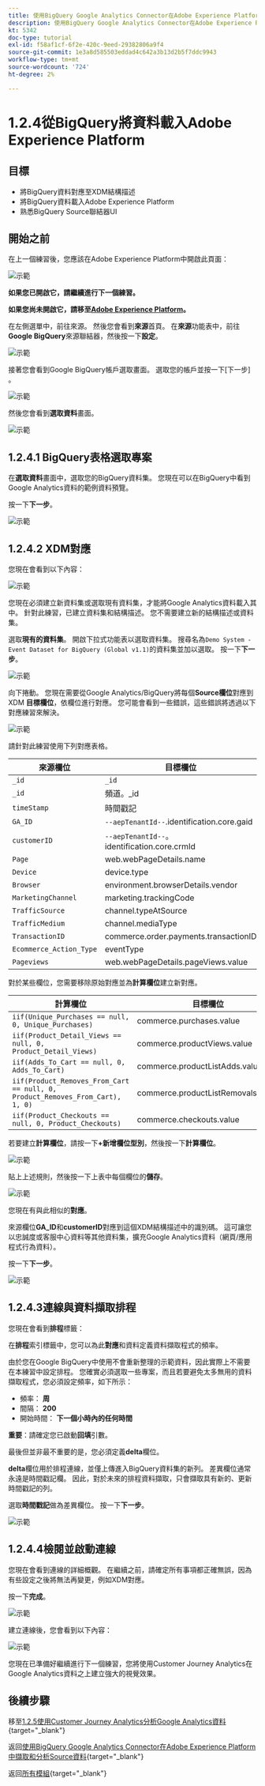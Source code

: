 ```yaml
---
title: 使用BigQuery Google Analytics Connector在Adobe Experience Platform中擷取和分析Source資料 — 將BigQuery中的資料載入Adobe Experience Platform
description: 使用BigQuery Google Analytics Connector在Adobe Experience Platform中擷取和分析Source資料 — 將BigQuery中的資料載入Adobe Experience Platform
kt: 5342
doc-type: tutorial
exl-id: f58af1cf-6f2e-420c-9eed-29382806a9f4
source-git-commit: 1e3a8d585503eddad4c642a3b13d2b5f7ddc9943
workflow-type: tm+mt
source-wordcount: '724'
ht-degree: 2%

---
```


# 1.2.4從BigQuery將資料載入Adobe Experience Platform

## 目標

- 將BigQuery資料對應至XDM結構描述
- 將BigQuery資料載入Adobe Experience Platform
- 熟悉BigQuery Source聯結器UI

## 開始之前

在上一個練習後，您應該在Adobe Experience Platform中開啟此頁面：

![示範](./images/datasets.png)

**如果您已開啟它，請繼續進行下一個練習。**

**如果您尚未開啟它，請移至[Adobe Experience Platform](https://experience.adobe.com/platform/home)。**

在左側選單中，前往來源。 然後您會看到&#x200B;**來源**&#x200B;首頁。 在&#x200B;**來源**&#x200B;功能表中，前往&#x200B;**Google BigQuery**&#x200B;來源聯結器，然後按一下&#x200B;**設定**。

![示範](./images/sourceshome.png)

接著您會看到Google BigQuery帳戶選取畫面。 選取您的帳戶並按一下[下一步] **&#x200B;**。

![示範](./images/0c.png)

然後您會看到&#x200B;**選取資料**&#x200B;畫面。

![示範](./images/datasets.png)

## 1.2.4.1 BigQuery表格選取專案

在&#x200B;**選取資料**&#x200B;畫面中，選取您的BigQuery資料集。 您現在可以在BigQuery中看到Google Analytics資料的範例資料預覽。

按一下&#x200B;**下一步**。

![示範](./images/datasets1.png)

## 1.2.4.2 XDM對應

您現在會看到以下內容：

![示範](./images/xdm4a.png)

您現在必須建立新資料集或選取現有資料集，才能將Google Analytics資料載入其中。 針對此練習，已建立資料集和結構描述。 您不需要建立新的結構描述或資料集。

選取&#x200B;**現有的資料集**。 開啟下拉式功能表以選取資料集。 搜尋名為`Demo System - Event Dataset for BigQuery (Global v1.1)`的資料集並加以選取。 按一下&#x200B;**下一步**。

![示範](./images/xdm6.png)

向下捲動。 您現在需要從Google Analytics/BigQuery將每個&#x200B;**Source欄位**&#x200B;對應到XDM **目標欄位**，依欄位進行對應。 您可能會看到一些錯誤，這些錯誤將透過以下對應練習來解決。

![示範](./images/xdm8.png)

請針對此練習使用下列對應表格。

| 來源欄位 | 目標欄位 |
| ----------------- |-------------| 
| `_id` | `_id` |
| `_id` | 頻道。_id |
| `timeStamp` | 時間戳記 |
| `GA_ID` | ``--aepTenantId--``.identification.core.gaid |
| `customerID` | ``--aepTenantId--``。identification.core.crmId |
| `Page` | web.webPageDetails.name |
| `Device` | device.type |
| `Browser` | environment.browserDetails.vendor |
| `MarketingChannel` | marketing.trackingCode |
| `TrafficSource` | channel.typeAtSource |
| `TrafficMedium` | channel.mediaType |
| `TransactionID` | commerce.order.payments.transactionID |
| `Ecommerce_Action_Type` | eventType |
| `Pageviews` | web.webPageDetails.pageViews.value |


對於某些欄位，您需要移除原始對應並為&#x200B;**計算欄位**&#x200B;建立新對應。

| 計算欄位 | 目標欄位 |
| ----------------- |-------------| 
| `iif(Unique_Purchases == null, 0, Unique_Purchases)` | commerce.purchases.value |
| `iif(Product_Detail_Views == null, 0, Product_Detail_Views)` | commerce.productViews.value |
| `iif(Adds_To_Cart == null, 0, Adds_To_Cart)` | commerce.productListAdds.value |
| `iif(Product_Removes_From_Cart == null, 0, Product_Removes_From_Cart), 1, 0)` | commerce.productListRemovals.value |
| `iif(Product_Checkouts == null, 0, Product_Checkouts)` | commerce.checkouts.value |

若要建立&#x200B;**計算欄位**，請按一下&#x200B;**+新增欄位型別**，然後按一下&#x200B;**計算欄位**。

![示範](./images/xdm8a.png)

貼上上述規則，然後按一下上表中每個欄位的&#x200B;**儲存**。

![示範](./images/xdm8b.png)

您現在有與此相似的&#x200B;**對應**。

來源欄位&#x200B;**GA_ID**&#x200B;和&#x200B;**customerID**&#x200B;對應到這個XDM結構描述中的識別碼。 這可讓您以忠誠度或客服中心資料等其他資料集，擴充Google Analytics資料（網頁/應用程式行為資料）。

按一下&#x200B;**下一步**。

![示範](./images/xdm34.png)

## 1.2.4.3連線與資料擷取排程

您現在會看到&#x200B;**排程**&#x200B;標籤：

在&#x200B;**排程**&#x200B;索引標籤中，您可以為此&#x200B;**對應**&#x200B;和資料定義資料擷取程式的頻率。

由於您在Google BigQuery中使用不會重新整理的示範資料，因此實際上不需要在本練習中設定排程。 您確實必須選取一些專案，而且若要避免太多無用的資料擷取程式，您必須設定頻率，如下所示：

- 頻率： **周**
- 間隔： **200**
- 開始時間： **下一個小時內的任何時間**

**重要**：請確定您已啟動&#x200B;**回填**&#x200B;引數。

最後但並非最不重要的是，您必須定義&#x200B;**delta**&#x200B;欄位。

**delta**&#x200B;欄位用於排程連線，並僅上傳進入BigQuery資料集的新列。 差異欄位通常永遠是時間戳記欄。 因此，對於未來的排程資料擷取，只會擷取具有新的、更新時間戳記的列。

選取&#x200B;**時間戳記**&#x200B;做為差異欄位。
按一下&#x200B;**下一步**。

![示範](./images/ex437.png)

## 1.2.4.4檢閱並啟動連線

您現在會看到連線的詳細概觀。 在繼續之前，請確定所有事項都正確無誤，因為有些設定之後將無法再變更，例如XDM對應。

按一下&#x200B;**完成**。

![示範](./images/xdm46.png)

建立連線後，您會看到以下內容：

![示範](./images/xdm48.png)

您現在已準備好繼續進行下一個練習，您將使用Customer Journey Analytics在Google Analytics資料之上建立強大的視覺效果。

## 後續步驟

移至[1.2.5使用Customer Journey Analytics分析Google Analytics資料](./ex5.md){target="_blank"}

返回[使用BigQuery Google Analytics Connector在Adobe Experience Platform中擷取和分析Source資料](./customer-journey-analytics-bigquery-gcp.md){target="_blank"}

返回[所有模組](./../../../../overview.md){target="_blank"}
